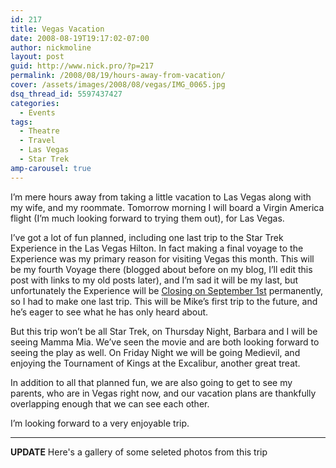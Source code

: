 ```yaml
---
id: 217
title: Vegas Vacation
date: 2008-08-19T19:17:02-07:00
author: nickmoline
layout: post
guid: http://www.nick.pro/?p=217
permalink: /2008/08/19/hours-away-from-vacation/
cover: /assets/images/2008/08/vegas/IMG_0065.jpg
dsq_thread_id: 5597437427
categories:
  - Events
tags:
  - Theatre
  - Travel
  - Las Vegas
  - Star Trek
amp-carousel: true
---
```

I&#8217;m mere hours away from taking a little vacation to Las Vegas along with my wife, and my roommate. Tomorrow morning I will board a Virgin America flight (I&#8217;m much looking forward to trying them out), for Las Vegas.

<!--more-->

I&#8217;ve got a lot of fun planned, including one last trip to the Star Trek Experience in the Las Vegas Hilton. In fact making a final voyage to the Experience was my <span class="removed_link" title="http://www.holodeck3.com/event/2008/08/21/holodeck-3-meetup-star-trek-experience">primary reason</span> for visiting Vegas this month. This will be my fourth Voyage there (blogged about before on my blog, I&#8217;ll edit this post with links to my old posts later), and I&#8217;m sad it will be my last, but unfortunately the Experience will be [Closing on September 1st](http://trekmovie.com/2008/06/29/star-trek-the-experience-closing-in-september/) permanently, so I had to make one last trip. This will be Mike&#8217;s first trip to the future, and he&#8217;s eager to see what he has only heard about.

But this trip won&#8217;t be all Star Trek, on Thursday Night, Barbara and I will be seeing Mamma Mia. We&#8217;ve seen the movie and are both looking forward to seeing the play as well. On Friday Night we will be going Medievil, and enjoying the Tournament of Kings at the Excalibur, another great treat.

In addition to all that planned fun, we are also going to get to see my parents, who are in Vegas right now, and our vacation plans are thankfully overlapping enough that we can see each other.

I&#8217;m looking forward to a very enjoyable trip.

***

**UPDATE** Here's a gallery of some seleted photos from this trip

<amp-carousel lightbox width="1600" height="1600" layout="responsive" type="slides">
    <amp-img 
        src="{{ site.baseurl }}/assets/images/2008/08/vegas/IMG_0098.jpg" 
        title="Virgin America Sign"
        alt="Virgin America Sign"
        width="1200" height="1600" layout="responsive"></amp-img>
    <amp-img 
        src="{{ site.baseurl }}/assets/images/2008/08/vegas/IMG_0007.jpg" 
        title="Welcome to Las Vegas"
        alt="Welcome to Las Vegas"
        width="1200" height="1600" layout="responsive"></amp-img>
    <amp-img 
        src="{{ site.baseurl }}/assets/images/2008/08/vegas/IMG_0009.jpg" 
        title="Cancun Resort, Las Vegas"
        alt="Cancun Resort, Las Vegas"
        width="1600" height="1200" layout="responsive"></amp-img>
    <amp-img 
        src="{{ site.baseurl }}/assets/images/2008/08/vegas/100_0966.jpg" 
        title="Meeting up with my Parents"
        alt="Meeting up with my Parents"
        width="2832" height="2128" layout="responsive"></amp-img>
    <amp-img 
        src="{{ site.baseurl }}/assets/images/2008/08/vegas/IMG_0015.jpg" 
        title="Rainforest Cafe, Las Vegas"
        alt="Rainforest Cafe, Las Vegas"
        width="1200" height="1600" layout="responsive"></amp-img>
    <amp-img 
        src="{{ site.baseurl }}/assets/images/2008/08/vegas/IMG_0017.jpg" 
        title="Rainforest Cafe, Las Vegas"
        alt="Rainforest Cafe, Las Vegas"
        width="1600" height="1200" layout="responsive"></amp-img>
    <amp-img 
        src="{{ site.baseurl }}/assets/images/2008/08/vegas/IMG_0015.jpg" 
        title="MGM Grand, Las Vegas"
        alt="MGM Grand, Las Vegas"
        width="1200" height="1600" layout="responsive"></amp-img>
    <amp-img 
        src="{{ site.baseurl }}/assets/images/2008/08/vegas/IMG_0028.jpg" 
        title="Mamma Mia, Mandalay Bay"
        alt="Mamma Mia, Mandalay Bay"
        width="1200" height="1600" layout="responsive"></amp-img>
    <amp-img 
        src="{{ site.baseurl }}/assets/images/2008/08/vegas/IMG_0029.jpg" 
        title="Mamma Mia, Mandalay Bay"
        alt="Mamma Mia, Mandalay Bay"
        width="1600" height="1200" layout="responsive"></amp-img>
    <amp-img 
        src="{{ site.baseurl }}/assets/images/2008/08/vegas/IMG_0031.jpg" 
        title="Star Trek: The Experience (1 week before closure)"
        alt="Star Trek: The Experience (1 week before closure)"
        width="1200" height="1600" layout="responsive"></amp-img>
    <amp-img 
        src="{{ site.baseurl }}/assets/images/2008/08/vegas/IMG_0032.jpg" 
        title="Star Trek: The Experience (1 week before closure)"
        alt="Star Trek: The Experience (1 week before closure)"
        width="1600" height="1200" layout="responsive"></amp-img>
    <amp-img 
        src="{{ site.baseurl }}/assets/images/2008/08/vegas/IMG_0034.jpg" 
        title="Star Trek: The Experience (1 week before closure)"
        alt="Star Trek: The Experience (1 week before closure)"
        width="1200" height="1600" layout="responsive"></amp-img>
    <amp-img 
        src="{{ site.baseurl }}/assets/images/2008/08/vegas/IMG_0041.jpg" 
        title="Star Trek: The Experience (1 week before closure)"
        alt="Star Trek: The Experience (1 week before closure)"
        width="1600" height="1200" layout="responsive"></amp-img>
    <amp-img 
        src="{{ site.baseurl }}/assets/images/2008/08/vegas/IMG_0044.jpg" 
        title="Star Trek: The Experience (1 week before closure)"
        alt="Star Trek: The Experience (1 week before closure)"
        width="1600" height="1200" layout="responsive"></amp-img>
    <amp-img 
        src="{{ site.baseurl }}/assets/images/2008/08/vegas/IMG_0065.jpg" 
        title="Star Trek: The Experience (1 week before closure)"
        alt="Star Trek: The Experience (1 week before closure)"
        width="1600" height="1200" layout="responsive"></amp-img>
    <amp-img 
        src="{{ site.baseurl }}/assets/images/2008/08/vegas/IMG_0067.jpg" 
        title="Star Trek: The Experience (1 week before closure)"
        alt="Star Trek: The Experience (1 week before closure)"
        width="1200" height="1600" layout="responsive"></amp-img>
    <amp-img 
        src="{{ site.baseurl }}/assets/images/2008/08/vegas/IMG_0070.jpg" 
        title="Star Trek: The Experience (1 week before closure)"
        alt="Star Trek: The Experience (1 week before closure)"
        width="1600" height="1200" layout="responsive"></amp-img>
    <amp-img 
        src="{{ site.baseurl }}/assets/images/2008/08/vegas/IMG_0071.jpg" 
        title="Star Trek: The Experience (1 week before closure)"
        alt="Star Trek: The Experience (1 week before closure)"
        width="1600" height="1200" layout="responsive"></amp-img>
    <amp-img 
        src="{{ site.baseurl }}/assets/images/2008/08/vegas/IMG_0072.jpg" 
        title="Star Trek: The Experience (1 week before closure)"
        alt="Star Trek: The Experience (1 week before closure)"
        width="1600" height="1200" layout="responsive"></amp-img>
    <amp-img 
        src="{{ site.baseurl }}/assets/images/2008/08/vegas/IMG_0073.jpg" 
        title="Tournament of Kings, The Exalibur"
        alt="Tournament of Kings, The Exalibur"
        width="1600" height="1200" layout="responsive"></amp-img>
    <amp-img 
        src="{{ site.baseurl }}/assets/images/2008/08/vegas/IMG_0075.jpg" 
        title="Tournament of Kings, The Exalibur"
        alt="Tournament of Kings, The Exalibur"
        width="1600" height="1200" layout="responsive"></amp-img>
    <amp-img 
        src="{{ site.baseurl }}/assets/images/2008/08/vegas/IMG_0076.jpg" 
        title="The Exalibur, Las Vegas"
        alt="The Exalibur, Las Vegas"
        width="1200" height="1600" layout="responsive"></amp-img>
    <amp-img 
        src="{{ site.baseurl }}/assets/images/2008/08/vegas/IMG_0078.jpg" 
        title="The Exalibur, Las Vegas"
        alt="The Exalibur, Las Vegas"
        width="1200" height="1600" layout="responsive"></amp-img>
    <amp-img 
        src="{{ site.baseurl }}/assets/images/2008/08/vegas/IMG_0090.jpg" 
        title="Back at the Las Vegas Airport"
        alt="Back at the Las Vegas Airport"
        width="1600" height="1200" layout="responsive"></amp-img>
</amp-carousel>